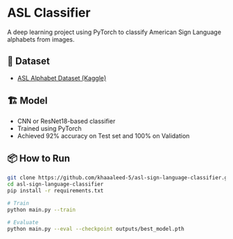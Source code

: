 # ASL Classifier

A deep learning project using PyTorch to classify American Sign Language alphabets from images.

## 📁 Dataset
- [ASL Alphabet Dataset (Kaggle)](https://www.kaggle.com/datasets/grassknoted/asl-alphabet)

## 🏗️ Model
- CNN or ResNet18-based classifier
- Trained using PyTorch
- Achieved 92% accuracy on Test set and 100% on Validation

## 📦 How to Run

```bash
git clone https://github.com/khaaaleed-5/asl-sign-language-classifier.git
cd asl-sign-language-classifier
pip install -r requirements.txt

# Train
python main.py --train

# Evaluate
python main.py --eval --checkpoint outputs/best_model.pth
